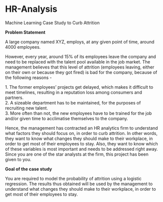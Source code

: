 # HR-Analysis
Machine Learning Case Study to Curb Attrition

**Problem Statement**

<p>A large company named XYZ, employs, at any given point of time, around 4000 employees.</p>

<p>However, every year, around 15% of its employees leave the company and need to be replaced with the talent pool available in the job market. The management believes that this level of attrition (employees leaving, either on their own or because they got fired) is bad for the company, because of the following reasons -</p>
<p>
1. The former employees’ projects get delayed, which makes it difficult to meet timelines, resulting in a reputation loss among consumers and partners.<br>
2. A sizeable department has to be maintained, for the purposes of recruiting new talent.<br>
3. More often than not, the new employees have to be trained for the job and/or given time to acclimatise themselves to the company.<br>
</p>
<p>Hence, the management has contracted an HR analytics firm to understand what factors they should focus on, in order to curb attrition. In other words, they want to know what changes they should make to their workplace, in order to get most of their employees to stay. Also, they want to know which of these variables is most important and needs to be addressed right away. Since you are one of the star analysts at the firm, this project has been given to you.</p>

**Goal of the case study**

<p>You are required to model the probability of attrition using a logistic regression. The results thus obtained will be used by the management to understand what changes they should make to their workplace, in order to get most of their employees to stay.</p>
